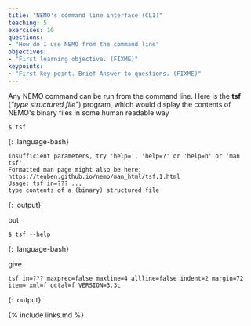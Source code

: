 ```yaml
---
title: "NEMO's command line interface (CLI)"
teaching: 5
exercises: 10
questions:
- "How do I use NEMO from the command line"
objectives:
- "First learning objective. (FIXME)"
keypoints:
- "First key point. Brief Answer to questions. (FIXME)"
---
```



Any NEMO command can be run from the command line. Here is the **tsf** (*"type structured file"*) program,
which would display the contents of NEMO's binary files in some human readable way

~~~
$ tsf 
~~~
{: .language-bash}

~~~
Insufficient parameters, try 'help=', 'help=?' or 'help=h' or 'man tsf',
Formatted man page might also be here: https://teuben.github.io/nemo/man_html/tsf.1.html
Usage: tsf in=??? ...
type contents of a (binary) structured file
~~~
{: .output}

but

~~~
$ tsf --help
~~~
{: .language-bash}

give

~~~
tsf in=??? maxprec=false maxline=4 allline=false indent=2 margin=72 item= xml=f octal=f VERSION=3.3c
~~~
{: .output}




{% include links.md %}

